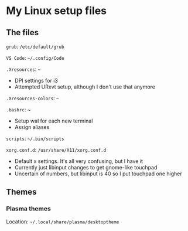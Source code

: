 # My Linux setup files
## The files
`grub`: `/etc/default/grub`

`VS Code`: `~/.config/Code`

`.Xresources`: `~`
  * DPI settings for i3
  * Attempted URxvt setup, although I don't use that anymore

`.Xresources-colors`: `~`

`.bashrc`: ~
  * Setup wal for each new terminal
  * Assign aliases
  
 `scripts`: `~/.bin/scripts`

`xorg.conf.d`: `/usr/share/X11/xorg.conf.d`
  * Default x settings. It's all very confusing, but I have it
  * Currently just libinput changes to get gnome-like touchpad
  * Uncertain of numbers, but libinput is 40 so I put touchpad one higher

## Themes
### Plasma themes
Location: `~/.local/share/plasma/desktoptheme`